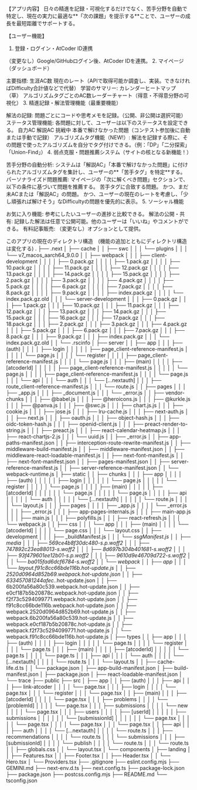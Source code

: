 【アプリ内容】
日々の精進を記録・可視化するだけでなく、苦手分野を自動で特定し、現在の実力に最適な**「次の課題」を提示する**ことで、ユーザーの成長を最短距離でサポートする。

【ユーザー機能】
1. 登録・ログイン・AtCoder ID連携

（変更なし）Google/GitHubログイン後、AtCoder IDを連携。
2. マイページ（ダッシュボード）

主要指標:
生涯AC数
現在のレート（APIで取得可能か調査し、実装。できなければDifficulty合計値などで代替）
学習のサマリー:
カレンダーヒートマップ（草）
アルゴリズムタグごとのAC数レーダーチャート（得意・不得意分野の可視化）
3. 精進記録・解法管理機能（最重要機能）

解法の記録:
問題ごとにコードや思考メモを記録。（公開、非公開は選択可能）
ステータス管理機能:
各問題に対して、ユーザーは以下のステータスを設定できる。
自力AC
解説AC
挑戦中
本番で解けなかった問題（コンテスト参加後に自動または手動で記録）
アルゴリズムタグ機能（NEW!）:
解法を記録する際に、その問題で使ったアルゴリズムを自分でタグ付けできる。（例：「DP」「二分探索」「Union-Find」）
4. 弱点克服・問題推薦システム（サイトの核となる新機能！）

苦手分野の自動分析:
システムは「解説AC」「本番で解けなかった問題」に付けられたアルゴリズムタグを集計し、ユーザーの**「苦手タグ」を特定**する。
パーソナライズド問題推薦:
マイページの「次に解くべき問題」セクションで、以下の条件に基づいて問題を推薦する。
苦手タグに合致する問題。
かつ、まだ未ACまたは「解説AC」の問題。
かつ、ユーザーの現在のレートを考慮し、「少し頑張れば解けそう」なDifficultyの問題を優先的に表示。
5. ソーシャル機能

お気に入り機能:
参考にしたいユーザーの進捗と比較できる。
解法の公開・共有:
記録した解法は任意で公開可能。他のユーザーは「いいね」やコメントができる。
有料記事販売:
（変更なし）オプションとして提供。

このアプリの現在のディレクトリ構造　(機能の追加とともにディレクトリ構造は変化する)
.
├── .next
│   ├── cache
│   │   ├── swc
│   │   │   └── plugins
│   │   │       └── v7_macos_aarch64_9.0.0
│   │   ├── webpack
│   │   │   ├── client-development
│   │   │   │   ├── 0.pack.gz
│   │   │   │   ├── 1.pack.gz
│   │   │   │   ├── 10.pack.gz
│   │   │   │   ├── 11.pack.gz
│   │   │   │   ├── 12.pack.gz
│   │   │   │   ├── 13.pack.gz
│   │   │   │   ├── 14.pack.gz
│   │   │   │   ├── 15.pack.gz
│   │   │   │   ├── 2.pack.gz
│   │   │   │   ├── 3.pack.gz
│   │   │   │   ├── 4.pack.gz
│   │   │   │   ├── 5.pack.gz
│   │   │   │   ├── 6.pack.gz
│   │   │   │   ├── 7.pack.gz
│   │   │   │   ├── 8.pack.gz
│   │   │   │   ├── 9.pack.gz
│   │   │   │   ├── index.pack.gz
│   │   │   │   └── index.pack.gz.old
│   │   │   └── server-development
│   │   │       ├── 0.pack.gz
│   │   │       ├── 1.pack.gz
│   │   │       ├── 10.pack.gz
│   │   │       ├── 11.pack.gz
│   │   │       ├── 12.pack.gz
│   │   │       ├── 13.pack.gz
│   │   │       ├── 14.pack.gz
│   │   │       ├── 15.pack.gz
│   │   │       ├── 16.pack.gz
│   │   │       ├── 17.pack.gz
│   │   │       ├── 18.pack.gz
│   │   │       ├── 2.pack.gz
│   │   │       ├── 3.pack.gz
│   │   │       ├── 4.pack.gz
│   │   │       ├── 5.pack.gz
│   │   │       ├── 6.pack.gz
│   │   │       ├── 7.pack.gz
│   │   │       ├── 8.pack.gz
│   │   │       ├── 9.pack.gz
│   │   │       ├── index.pack.gz
│   │   │       └── index.pack.gz.old
│   │   └── .rscinfo
│   ├── server
│   │   ├── app
│   │   │   ├── (auth)
│   │   │   │   ├── login
│   │   │   │   │   ├── page_client-reference-manifest.js
│   │   │   │   │   └── page.js
│   │   │   │   └── register
│   │   │   │       ├── page_client-reference-manifest.js
│   │   │   │       └── page.js
│   │   │   ├── (main)
│   │   │   │   ├── [atcoderId]
│   │   │   │   │   ├── page_client-reference-manifest.js
│   │   │   │   │   └── page.js
│   │   │   │   ├── page_client-reference-manifest.js
│   │   │   │   └── page.js
│   │   │   └── api
│   │   │       └── auth
│   │   │           └── [...nextauth]
│   │   │               ├── route_client-reference-manifest.js
│   │   │               └── route.js
│   │   ├── pages
│   │   │   ├── _app.js
│   │   │   ├── _document.js
│   │   │   └── _error.js
│   │   ├── vendor-chunks
│   │   │   ├── @babel.js
│   │   │   ├── @heroicons.js
│   │   │   ├── @kurkle.js
│   │   │   ├── @panva.js
│   │   │   ├── @swc.js
│   │   │   ├── chart.js.js
│   │   │   ├── cookie.js
│   │   │   ├── jose.js
│   │   │   ├── lru-cache.js
│   │   │   ├── next-auth.js
│   │   │   ├── next.js
│   │   │   ├── oauth.js
│   │   │   ├── object-hash.js
│   │   │   ├── oidc-token-hash.js
│   │   │   ├── openid-client.js
│   │   │   ├── preact-render-to-string.js
│   │   │   ├── preact.js
│   │   │   ├── react-calendar-heatmap.js
│   │   │   ├── react-chartjs-2.js
│   │   │   └── uuid.js
│   │   ├── _error.js
│   │   ├── app-paths-manifest.json
│   │   ├── interception-route-rewrite-manifest.js
│   │   ├── middleware-build-manifest.js
│   │   ├── middleware-manifest.json
│   │   ├── middleware-react-loadable-manifest.js
│   │   ├── next-font-manifest.js
│   │   ├── next-font-manifest.json
│   │   ├── pages-manifest.json
│   │   ├── server-reference-manifest.js
│   │   ├── server-reference-manifest.json
│   │   └── webpack-runtime.js
│   ├── static
│   │   ├── chunks
│   │   │   ├── app
│   │   │   │   ├── (auth)
│   │   │   │   │   ├── login
│   │   │   │   │   │   └── page.js
│   │   │   │   │   └── register
│   │   │   │   │       └── page.js
│   │   │   │   ├── (main)
│   │   │   │   │   ├── [atcoderId]
│   │   │   │   │   │   └── page.js
│   │   │   │   │   └── page.js
│   │   │   │   ├── api
│   │   │   │   │   └── auth
│   │   │   │   │       └── [...nextauth]
│   │   │   │   │           └── route.js
│   │   │   │   └── layout.js
│   │   │   ├── pages
│   │   │   │   ├── _app.js
│   │   │   │   └── _error.js
│   │   │   ├── _error.js
│   │   │   ├── app-pages-internals.js
│   │   │   ├── main-app.js
│   │   │   ├── main.js
│   │   │   ├── polyfills.js
│   │   │   ├── react-refresh.js
│   │   │   └── webpack.js
│   │   ├── css
│   │   │   └── app
│   │   │       ├── (main)
│   │   │       │   └── [atcoderId]
│   │   │       │       └── page.css
│   │   │       └── layout.css
│   │   ├── development
│   │   │   ├── _buildManifest.js
│   │   │   └── _ssgManifest.js
│   │   ├── media
│   │   │   ├── 569ce4b8f30dc480-s.p.woff2
│   │   │   ├── 747892c23ea88013-s.woff2
│   │   │   ├── 8d697b304b401681-s.woff2
│   │   │   ├── 93f479601ee12b01-s.p.woff2
│   │   │   ├── 9610d9e46709d722-s.woff2
│   │   │   └── ba015fad6dcf6784-s.woff2
│   │   └── webpack
│   │       ├── app
│   │       │   └── layout.f91c8cc66bde116b.hot-update.js
│   │       ├── 2520d0964d852b69.webpack.hot-update.json
│   │       ├── 633457081244afec._.hot-update.json
│   │       ├── 6b200fa56a80c539.webpack.hot-update.json
│   │       ├── e0cf187b5b20878c.webpack.hot-update.json
│   │       ├── f2f73c5294099771.webpack.hot-update.json
│   │       ├── f91c8cc66bde116b.webpack.hot-update.json
│   │       ├── webpack.2520d0964d852b69.hot-update.js
│   │       ├── webpack.6b200fa56a80c539.hot-update.js
│   │       ├── webpack.e0cf187b5b20878c.hot-update.js
│   │       ├── webpack.f2f73c5294099771.hot-update.js
│   │       └── webpack.f91c8cc66bde116b.hot-update.js
│   ├── types
│   │   ├── app
│   │   │   ├── (auth)
│   │   │   │   ├── login
│   │   │   │   │   └── page.ts
│   │   │   │   └── register
│   │   │   │       └── page.ts
│   │   │   ├── (main)
│   │   │   │   ├── [atcoderId]
│   │   │   │   │   └── page.ts
│   │   │   │   └── page.ts
│   │   │   ├── api
│   │   │   │   └── auth
│   │   │   │       └── [...nextauth]
│   │   │   │           └── route.ts
│   │   │   └── layout.ts
│   │   ├── cache-life.d.ts
│   │   └── package.json
│   ├── app-build-manifest.json
│   ├── build-manifest.json
│   ├── package.json
│   ├── react-loadable-manifest.json
│   └── trace
├── public
├── src
│   ├── app
│   │   ├── (auth)
│   │   │   ├── api
│   │   │   ├── link-atcoder
│   │   │   │   └── page.tsx
│   │   │   ├── login
│   │   │   │   └── page.tsx
│   │   │   └── register
│   │   │       └── page.tsx
│   │   ├── (main)
│   │   │   ├── [atcoderId]
│   │   │   │   └── page.tsx
│   │   │   ├── problems
│   │   │   │   └── [problemId]
│   │   │   │       └── page.tsx
│   │   │   ├── submissions
│   │   │   │   └── new
│   │   │   │       └── page.tsx
│   │   │   ├── users
│   │   │   │   ├── [userId]
│   │   │   │   │   ├── submissions
│   │   │   │   │   │   └── [submissionId]
│   │   │   │   │   │       └── page.tsx
│   │   │   │   │   └── page.tsx
│   │   │   │   └── page.tsx
│   │   │   └── page.tsx
│   │   ├── api
│   │   │   ├── auth
│   │   │   │   └── [...nextauth]
│   │   │   │       └── route.ts
│   │   │   ├── recommendations
│   │   │   │   └── route.ts
│   │   │   └── submissions
│   │   │       ├── [submissionId]
│   │   │       │   └── publish
│   │   │       │       └── route.ts
│   │   │       └── route.ts
│   │   ├── globals.css
│   │   └── layout.tsx
│   └── components
│       ├── landing
│       │   ├── Features.tsx
│       │   ├── Footer.tsx
│       │   ├── Header.tsx
│       │   └── Hero.tsx
│       └── Providers.tsx
├── .gitignore
├── eslint.config.mjs
├── GEMINI.md
├── next-env.d.ts
├── next.config.ts
├── package-lock.json
├── package.json
├── postcss.config.mjs
├── README.md
└── tsconfig.json